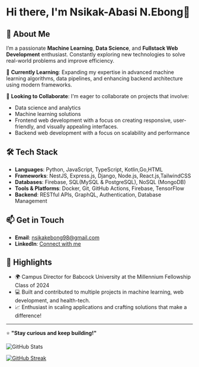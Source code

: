 # Hi there, I'm Nsikak-Abasi N.Ebong👋

## 👀 About Me
I’m a passionate **Machine Learning**, **Data Science**, and **Fullstack Web Development** enthusiast. Constantly exploring new technologies to solve real-world problems and improve efficiency. 

🌱 **Currently Learning**: Expanding my expertise in advanced machine learning algorithms, data pipelines, and enhancing backend architecture using modern frameworks.

💞️ **Looking to Collaborate**: I'm eager to collaborate on projects that involve:
- Data science and analytics
- Machine learning solutions
- Frontend web development with a focus on creating responsive, user-friendly, and visually appealing interfaces.
- Backend web development with a focus on scalability and performance

## 🛠️ Tech Stack
- **Languages**: Python, JavaScript, TypeScript, Kotlin,Go,HTML
- **Frameworks**: NestJS, Express.js, Django, Node.js, React.js,TailwindCSS
- **Databases**: Firebase, SQL(MySQL & PostgreSQL), NoSQL (MongoDB)
- **Tools & Platforms**: Docker, Git, GitHub Actions, Firebase, TensorFlow
- **Backend**: RESTful APIs, GraphQL, Authentication, Database Management

## 📫 Get in Touch
- **Email**: [nsikakebong98@gmail.com](mailto:nsikakebong98@gmail.com)
- **LinkedIn**: [Connect with me](https://www.linkedin.com/in/nsikak-abasi-ebong-78a0b1264/?originalSubdomain=ng)

## 🌟 Highlights
- 🌍 Campus Director for Babcock University at the Millennium Fellowship Class of 2024
- 💻 Built and contributed to multiple projects in machine learning, web development, and health-tech.
- 📈 Enthusiast in scaling applications and crafting solutions that make a difference!

---

⭐️ **"Stay curious and keep building!"**

![GitHub Stats](https://github-readme-stats.vercel.app/api?username=Nsiikak&show_icons=true&theme=dark&rank_icon=github&include_all_commits=true)


[![GitHub Streak](https://streak-stats.demolab.com?user=Nsiikak)](https://git.io/streak-stats)
<!---
Nsiikak/Nsiikak is a ✨ special ✨ repository because its `README.md` (this file) appears on your GitHub profile.
You can click the Preview link to take a look at your changes.
--->
